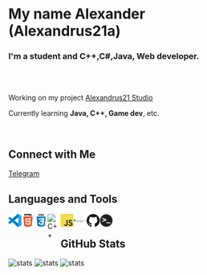 <h1 align="left">My name Alexander (Alexandrus21a)⠀</h1>
<h3 align="left">I'm a student and C++,C#,Java, Web developer.</h3>

<br><br>

<p align="left">Working on my project <a href="https://github.com/Alexandrus21Studio" target="_blank">Alexandrus21 Studio</a></p>
<p align="left">Currently learning <b>Java, C++, Game dev</b>, etc.</p>



 ⠀
</p>

## Connect with Me⠀
[Telegram](http://t.me/FeedbackAlexandrus21_bot)
<br />

## Languages and Tools⠀

<img align="left" alt="Visual Studio Code" width="26px" src="https://raw.githubusercontent.com/github/explore/80688e429a7d4ef2fca1e82350fe8e3517d3494d/topics/visual-studio-code/visual-studio-code.png" />
<img align="left" alt="HTML5" width="26px" src="https://raw.githubusercontent.com/github/explore/80688e429a7d4ef2fca1e82350fe8e3517d3494d/topics/html/html.png" />
<img align="left" alt="CSS3" width="26px" src="https://raw.githubusercontent.com/github/explore/80688e429a7d4ef2fca1e82350fe8e3517d3494d/topics/css/css.png" />
<img align="left" alt="C++" width="26px" src="https://upload.wikimedia.org/wikipedia/commons/1/18/ISO_C%2B%2B_Logo.svg" />
<img align="left" alt="JavaScript" width="26px" src="https://raw.githubusercontent.com/github/explore/80688e429a7d4ef2fca1e82350fe8e3517d3494d/topics/javascript/javascript.png"/>
<img align="left" alt="MongoDB" width="26px" src="https://raw.githubusercontent.com/github/explore/80688e429a7d4ef2fca1e82350fe8e3517d3494d/topics/mongodb/mongodb.png" />

<img align="left" alt="GitHub" width="26px" src="https://raw.githubusercontent.com/github/explore/78df643247d429f6cc873026c0622819ad797942/topics/github/github.png" />
<img align="left" alt="Terminal" width="26px" src="https://raw.githubusercontent.com/github/explore/80688e429a7d4ef2fca1e82350fe8e3517d3494d/topics/terminal/terminal.png" />

<br />

## GitHub Stats⠀

![stats](https://github-readme-stats.vercel.app/api?username=Alexandrus21a&show_icons=true&theme=radical&include_all_commits&count_private)
![stats](https://github-readme-stats.vercel.app/api/top-langs?username=Alexandrus21a&show_icons=true&show_icons=true&theme=radical&locale=en&layout=compact)
![stats](https://github-readme-streak-stats.herokuapp.com/?user=Alexandrus21a)
